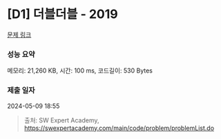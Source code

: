 # [D1] 더블더블 - 2019 

[문제 링크](https://swexpertacademy.com/main/code/problem/problemDetail.do?contestProbId=AV5QDEX6AqwDFAUq) 

### 성능 요약

메모리: 21,260 KB, 시간: 100 ms, 코드길이: 530 Bytes

### 제출 일자

2024-05-09 18:55



> 출처: SW Expert Academy, https://swexpertacademy.com/main/code/problem/problemList.do